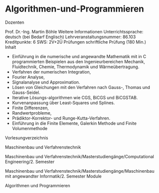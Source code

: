 # Algorithmen-und-Programmieren

Dozenten


Prof. Dr.-Ing. Martin Böhle
Weitere Informationen
Unterrichtssprache:
deutsch (bei Bedarf Englisch)
Lehrveranstaltungsnummer: 
86.103
Kreditpunkte:
6
SWS:
2V+2Ü
Prüfungen
schriftliche Prüfung (180 Min.)
Inhalt
- Einführung in die numerische und angewandte Mathematik mit in C programmierten Beispielen aus den Ingenieurbereichen Mechanik, Fluidtechnik, Chemie, Thermodynamik und Wärmeübertragung. 
- Verfahren der numerischen Integration, 
- Fourier Analyse, 
- Signalanalyse und Approximation. 
- Lösen von Gleichungen mit den Verfahren nach Gauss-, Thomas und Gauss-Seidel. 
- Iterative Lösungs-algorithmen wie CGS, BiCGS und BiCGSTAB. 
- Kurvenanpassung über Least-Squares und Splines. 
- Finite Differenzen, 
- Randwertprobleme, 
- Prädiktor-Korrektor- und Runge-Kutta-Verfahren. 
- Einführung in die Finite Elemente,  Galerkin Methode und Finite Volumenmethode

Vorlesungverzeichnis


Maschinenbau und Verfahrenstechnik

Maschinenbau und Verfahrenstechnik/Masterstudiengänge/Computational Engineering/2. Semester

Maschinenbau und Verfahrenstechnik/Masterstudiengänge/Maschinenbau mit angewandter Informatik/2. Semester
Module

Algorithmen und Programmieren
